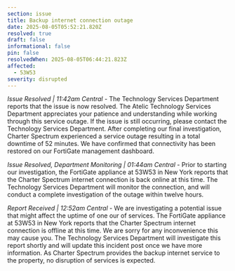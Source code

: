 ```yaml
---
section: issue
title: Backup internet connection outage
date: 2025-08-05T05:52:21.820Z
resolved: true
draft: false
informational: false
pin: false
resolvedWhen: 2025-08-05T06:44:21.823Z
affected:
  - 53W53
severity: disrupted
---
```

*Issue Resolved | 11:42am Central* - The Technology Services Department reports that the issue is now resolved. The Atelic Technology Services Department appreciates your patience and understanding while working through this service outage. If the issue is still occurring, please contact the Technology Services Department. After completing our final investigation, Charter Spectrum experienced a service outage resulting in a total downtime of 52 minutes. We have confirmed that connectivity has been restored on our FortiGate management dashboard.

*Issue Resolved, Department Monitoring | 01:44am Central* - Prior to starting our investigation, the FortiGate appliance at 53W53 in New York reports that the Charter Spectrum internet connection is back online at this time. The Technology Services Department will monitor the connection, and will conduct a complete investigation of the outage within twelve hours.

*Report Received | 12:52am Central* - We are investigating a potential issue that might affect the uptime of one our of services. The FortiGate appliance at 53W53 in New York reports that the Charter Spectrum internet connection is offline at this time. We are sorry for any inconvenience this may cause you. The Technology Services Department will investigate this report shortly and will update this incident post once we have more information. As Charter Spectrum provides the backup internet service to the property, no disruption of services is expected.